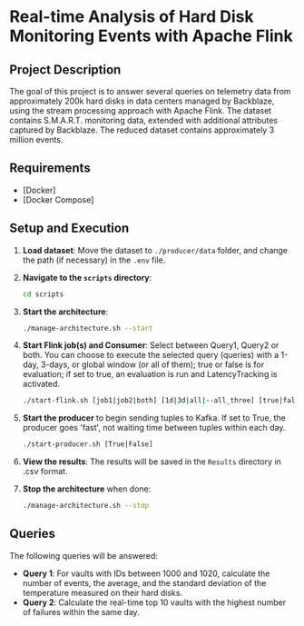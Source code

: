 # Real-time Analysis of Hard Disk Monitoring Events with Apache Flink

## Project Description
The goal of this project is to answer several queries on telemetry data from approximately 200k hard disks in data centers managed by Backblaze, using the stream processing approach with Apache Flink. The dataset contains S.M.A.R.T. monitoring data, extended with additional attributes captured by Backblaze. The reduced dataset contains approximately 3 million events.


## Requirements
- [Docker]
- [Docker Compose]

## Setup and Execution
1. **Load dataset**: Move the dataset to `./producer/data` folder, and change the path (if necessary) in the `.env` file.
   
3. **Navigate to the `scripts` directory**:
    ```sh
    cd scripts
    ```

4. **Start the architecture**:
    ```sh
    ./manage-architecture.sh --start
    ```

5. **Start Flink job(s) and Consumer**:
   Select between Query1, Query2 or both. You can choose to execute the selected query (queries) with a 1-day, 3-days, or global window (or all of them); true or false is for evaluation; if set to true, an evaluation is run and LatencyTracking is activated.
    ```sh
    ./start-flink.sh [job1|job2|both] [1d|3d|all|--all_three] [true|false]
    ```

6. **Start the producer** to begin sending tuples to Kafka. If set to True, the producer goes 'fast', not waiting time between tuples within each day.
    ```sh
    ./start-producer.sh [True|False]
    ```

7. **View the results**:
    The results will be saved in the `Results` directory in .csv format.

8. **Stop the architecture** when done:
    ```sh
    ./manage-architecture.sh --stop
    ```

## Queries
The following queries will be answered:

- **Query 1**: For vaults with IDs between 1000 and 1020, calculate the number of events, the average, and the standard deviation of the temperature measured on their hard disks.
- **Query 2**: Calculate the real-time top 10 vaults with the highest number of failures within the same day.
